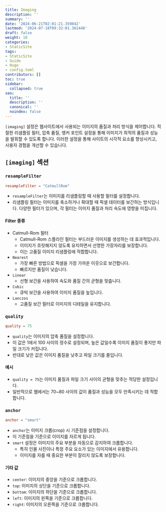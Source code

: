 ```yaml
---
title: Imaging
description: ''
summary: ''
date: '2024-06-21T02:01:21.359842'
lastmod: '2024-07-18T09:32:01.361448'
draft: false
weight: 10
categories:
- StaticSite
tags:
- StaticSite
- Guide
- Hugo
- config.toml
contributors: []
toc: true
sidebar:
  collapsed: true
seo:
  title: ''
  description: ''
  canonical: ''
  noindex: false
---
```

`[imaging]` 설정은 웹사이트에서 사용되는 이미지의 품질과 처리 방식을 제어합니다. 
적절한 리샘플링 필터, 압축 품질, 앵커 포인트 설정을 통해 이미지가 최적의 품질과 성능을 발휘할 수 있도록 합니다. 
이러한 설정을 통해 사이트의 시각적 요소를 향상시키고, 사용자 경험을 개선할 수 있습니다.

## `[imaging]` 섹션

### `resampleFilter`

```toml
resampleFilter = "CatmullRom"
```

- `resampleFilter`는 이미지를 리샘플링할 때 사용할 필터를 설정합니다. 
- 리샘플링 필터는 이미지를 축소하거나 확대할 때 픽셀 데이터를 보간하는 방식입니다. 다양한 필터가 있으며, 각 필터는 이미지 품질과 처리 속도에 영향을 미칩니다.
#### Filter 종류
-  Catmull-Rom 필터
	- Catmull-Rom 스플라인 필터는 부드러운 이미지를 생성하는 데 효과적입니다. 
	- 이미지가 흐릿해지지 않도록 유지하면서 선명한 가장자리를 보장합니다. 
	- 이는 고품질 이미지 리샘플링에 적합합니다.
- `Nearest`
	- 가장 빠른 방법으로 픽셀을 가장 가까운 이웃으로 보간합니다. 
	- 빠르지만 품질이 낮습니다.
- `Linear`
	- 선형 보간을 사용하여 속도와 품질 간의 균형을 맞춥니다.
- `Cubic`
	- 큐빅 보간을 사용하여 이미지 품질을 높입니다.
- `Lanczos`
	- 고품질 보간 필터로 이미지의 디테일을 유지합니다.
### `quality`

```toml
quality = 75
```

- `quality`는 이미지의 압축 품질을 설정합니다. 
- 이 값은 1에서 100 사이의 정수로 설정되며, 높은 값일수록 이미지 품질이 좋지만 파일 크기가 커집니다. 
- 반대로 낮은 값은 이미지 품질을 낮추고 파일 크기를 줄입니다.
#### 예시
- `quality = 75`는 이미지 품질과 파일 크기 사이의 균형을 맞추는 적당한 설정입니다. 
- 일반적으로 웹에서는 70~80 사이의 값이 품질과 성능을 모두 만족시키는 데 적합합니다.
### `anchor`

```toml
anchor = "smart"
```

- `anchor`는 이미지 크롭(crop) 시 기준점을 설정합니다. 
- 이 기준점을 기준으로 이미지를 자르게 됩니다. 
- `smart` 설정은 이미지의 주요 부분을 자동으로 감지하여 크롭합니다.
	- 특히 인물 사진이나 특정 주요 요소가 있는 이미지에서 유용합니다. 
	- 이미지를 자를 때 중요한 부분이 잘리지 않도록 보장합니다.
#### 기타 값
- `center`: 이미지의 중앙을 기준으로 크롭합니다.
- `top`: 이미지의 상단을 기준으로 크롭합니다.
- `bottom`: 이미지의 하단을 기준으로 크롭합니다.
- `left`: 이미지의 왼쪽을 기준으로 크롭합니다.
- `right`: 이미지의 오른쪽을 기준으로 크롭합니다.
